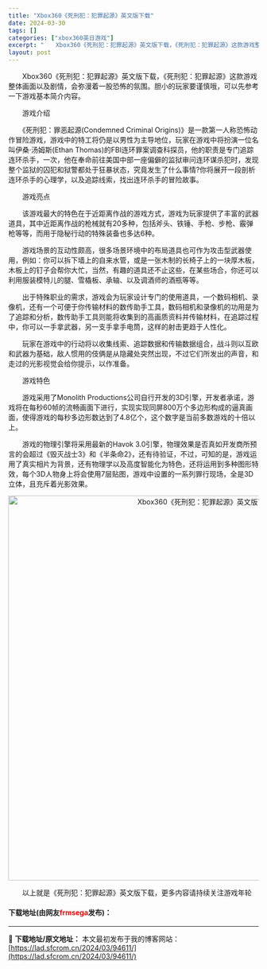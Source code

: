 ```yaml
---
title: "Xbox360《死刑犯：犯罪起源》英文版下载"
date: 2024-03-30
tags: []
categories: ["xbox360英日游戏"]
excerpt: "　　Xbox360《死刑犯：犯罪起源》英文版下载，《死刑犯：犯罪起源》这款游戏整体画面以及剧情，会弥漫着一股恐怖的氛围。胆小的玩家要谨慎哦，可以先参考一下游戏基本简介内容。 　　游戏介绍 　　《死刑犯：罪恶起源(Condemned Criminal Origins)》是一款第一人称恐怖动作冒险游戏，&hellip;"
layout: post
---
```


 <p>　　Xbox360《死刑犯：犯罪起源》英文版下载，《死刑犯：犯罪起源》这款游戏整体画面以及剧情，会弥漫着一股恐怖的氛围。胆小的玩家要谨慎哦，可以先参考一下游戏基本简介内容。</p> <p>　　游戏介绍</p> <p>　　《死刑犯：罪恶起源(Condemned Criminal Origins)》是一款第一人称恐怖动作冒险游戏，游戏中的特工将仍是以男性为主导地位，玩家在游戏中将扮演一位名叫伊桑&middot;汤姆斯(Ethan Thomas)的FBI连环罪案调查科探员，他的职责是专门追踪连环杀手，一次，他在奉命前往美国中部一座偏僻的监狱审问连环谋杀犯时，发现整个监狱的囚犯和狱警都处于狂暴状态，究竟发生了什么事情?你将展开一段剖析连环杀手的心理学，以及追踪线索，找出连环杀手的冒险故事。</p> <p>　　游戏亮点</p> <p>　　该游戏最大的特色在于近距离作战的游戏方式，游戏为玩家提供了丰富的武器道具，其中近距离作战的枪械就有20多种，包括斧头、铁锤、手枪、步枪、霰弹枪等等，而用于隐秘行动的特殊装备也多达6种。</p> <p>　　游戏场景的互动性颇高，很多场景环境中的布局道具也可作为攻击型武器使用，例如：你可以拆下墙上的自来水管，或是一张木制的长椅子上的一块厚木板，木板上的钉子会帮你大忙，当然，有趣的道具还不止这些，在某些场合，你还可以利用服装模特儿的腿、雪橇板、承轴、以及调酒师的酒瓶等等。</p> <p>　　出于特殊职业的需求，游戏会为玩家设计专门的使用道具，一个数码相机、录像机，还有一个可便于你传输材料的数传助手工具，数码相机和录像机的功用是为了追踪和分析，数传助手工具则能将收集到的高画质资料并传输材料，在追踪过程中，你可以一手拿武器，另一支手拿手电筒，这样的射击更趋于人性化。</p> <p>　　玩家在游戏中的行动将以收集线索、追踪数据和传输数据组合，战斗则以互欧和武器为基础，敌人惯用的伎俩是从隐藏处突然出现，不过它们所发出的声音，和走过的光影视觉会给你提示，以作准备。</p> <p>　　游戏特色</p> <p>　　游戏采用了Monolith Productions公司自行开发的3D引擎，开发者承诺，游戏将在每秒60帧的流畅画面下进行，实现实现同屏800万个多边形构成的逼真画面，使得游戏的每秒多边形数达到了4.8亿个，这个数字是当前多数游戏的十倍以上。</p> <p>　　游戏的物理引擎将采用最新的Havok 3.0引擎，物理效果是否真如开发商所预言的会超过《毁灭战士3》和《半条命2》，还有待验证，不过，可知的是，游戏运用了真实相片为背景，还有物理学以及高度智能化为特色，还将运用到多种图形特效，每个3D人物身上将会使用7层贴图，游戏中设置的一系列罪行现场，全是3D立体，且充斥着光影效果。</p> <p align="center"><img align="" border="0" src="https://lad.sfcrom.cn/wp-content/uploads/2024/03/20240330_6607d32d46997.jpg" width="774" alt="Xbox360《死刑犯：犯罪起源》英文版下载" /></p> <p>　　以上就是《死刑犯：犯罪起源》英文版下载，更多内容请持续关注游戏年轮</p> <p><h4>下载地址(由网友<font color="red">frmsega</font>发布)：</h4></p> 

---
📖 **下载地址/原文地址：** 本文最初发布于我的博客网站：[https://lad.sfcrom.cn/2024/03/94611/](https://lad.sfcrom.cn/2024/03/94611/)
